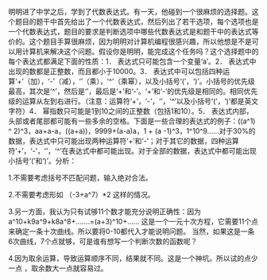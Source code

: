 明明进了中学之后，学到了代数表达式。有一天，他碰到一个很麻烦的选择题。这个题目的题干中首先给出了一个代数表达式，然后列出了若干选项，每个选项也是一个代数表达式，题目的要求是判断选项中哪些代数表达式是和题干中的表达式等价的。这个题目手算很麻烦，因为明明对计算机编程很感兴趣，所以他想是不是可以用计算机来解决这个问题。假设你是明明，能完成这个任务吗？这个选择题中的每个表达式都满足下面的性质：1． 表达式只可能包含一个变量‘a’。2． 表达式中出现的数都是正整数，而且都小于10000。3． 表达式中可以包括四种运算‘+’（加），‘-’（减），‘’（乘），‘^’（乘幂），以及小括号‘(’，‘)’。小括号的优先级最高，其次是‘^’，然后是‘’，最后是‘+’和‘-’。‘+’和‘-’的优先级是相同的。相同优先级的运算从左到右进行。（注意：运算符‘+’，‘-’，‘’，‘^’以及小括号‘(’，‘)’都是英文字符）4．
幂指数只可能是1到10之间的正整数（包括1和10）。5． 表达式内部，头部或者尾部都可能有一些多余的空格。下面是一些合理的表达式的例子：((a^1) ^ 2)^3，aa+a-a，((a+a))，9999+(a-a)a，1 + (a -1)^3，1^10^9……对于30%的数据，表达式中只可能出现两种运算符‘+’和‘-’；对于其它的数据，四种运算符‘+’，‘-’，‘’，‘^’在表达式中都可能出现。对于全部的数据，表达式中都可能出现小括号‘(’和‘)’。分析：


1.不需要考虑括号不匹配问题，输入绝对合法。

2.不需要考虑形如
    （-3+a^7）*2
  这样的情况。

3.另一方面，我认为只有试够11个数才能充分说明正确性：因为
a^10+k9a^9+k8a^8+.......=(a+3)^10+......
这是一个一元十次方程，它需要11个点来确定一条十次曲线。所以要将0-10都代入才能说明问题。
当然，如果这是一条6次曲线，7个点就够，可是谁有想写一个判断次数的函数呢？

4.因为取余运算，导致运算顺序不同，结果就不同。这是一个神坑。所以试的点少一点	，取余数大一点就容易过。